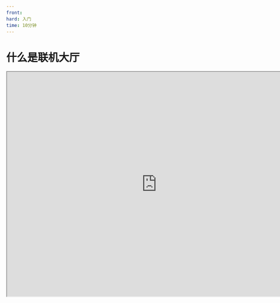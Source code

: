 ```yaml
---
front: 
hard: 入门
time: 10分钟
---
```

# 什么是联机大厅

<iframe src="https://cc.163.com/act/m/daily/iframeplayer/?id=63468088e6c041f2578d9204" width="800" height="600" allow="fullscreen"/>

## 在开始之前

不论是共赏美景、齐心协力，还是竞技对抗，联机功能使玩家们在虚拟的游戏世界中不会孤单。

当玩家体验一张特殊困难生存玩法地图时，觉得要是有个伙伴一起挑战就好了；

当玩家想要比试战斗技术，就需要一张竞技类玩法地图，和几个同样热爱PVP的对手；

![1-1](./image/0_0.jpg)

通过联机大厅，玩家可以方便地找到满意的玩法，然后马上遇到数个同样和你看中了这个玩法的伙伴，志趣相投的几人携手开启一段美妙的冒险旅程。

**本系列教程主要围绕如何将联机大厅玩法商业化，即我们假定你已经了解[什么是玩法地图](../玩法地图基础教程/1-玩法地图是追求完整游戏体验的不二选择.html)，甚至已经制作好一个成型的多人玩法地图，我们将在此基础上设计、实现数个内购商品，并测试、上架这些商品供玩家购买。**

**2023.2更新：**

我们讲到设计、实现数个内购商品，此前是指利用预设系统，编写几行Python代码以定制你的发货零件。现在《我的世界》开发工作台支持使用<a href="../../../mcguide/20-玩法开发/12-可视化编程/10-新版逻辑编辑器使用说明/01-什么是逻辑编辑器.html">逻辑编辑器</a>实现发货功能，真正做到不需要写一行代码就可以做出丰富的内购商品功能。



## 玩法地图和联机大厅的关系

在开平发布新资源时，你可能会对玩法地图和联机大厅玩法之间的关系产生困惑：玩法地图可以同时上架联机大厅，联机大厅资源又可以同时上架玩法地图，勾选了商业化内购功能的联机大厅资源则不可以同时上架玩法地图？什么跟什么，简直太乱了。

解答来了：准确地讲，联机大厅玩法是一种特殊的玩法地图。

联机大厅本身是一种运行方式，向玩家提供了灵活的联机服务。实际上，联机大厅的房间可以理解为虚拟化出来的一个容器，理论上可以用任意一张玩法地图来启动。而一开始就为多人游戏设计的、可能包含内购商品、运营逻辑、云成就系统的玩法地图，可以称之为联机大厅玩法（资源）。

![image-20220831044554657](./image/0_1.png)

## 联机大厅和其他多人游戏方式的区别

要了解联机大厅，首先需要知道联机大厅的定位。在我的世界中，主要通过如下几种方式实现玩家间的联机：

![image-20220831050630245](./image/0_2.png)

相比其他几种多人游戏方式，特别是本地联机，联机大厅有如下特点：

- **服务端引擎运行在专用云服务器而不是房主手机上，网络质量、服务器性能较好。** 因此我们在设计商品时进一步不受桎梏，可以任意发挥，例如制作更精美的特效、要求服务器进行批量的实体生成、方块创建销毁等。
- **玩家间流动更灵活。** 相对动辄几十、百人的租赁服、网络游戏，联机大厅由一个个房间组成，将玩家分割成更小的部分，玩家随时会从一个房间退出后加入另一个房间；房间也会随时启动新的、销毁旧的。这就让玩家更容易遇见随机的陌生人，从而一定程度上实现了网络游戏中随机匹配几个玩家开启一局游戏的功能。![image-20220831040849335](./image/0_3.png)
- **内容统一而可控。** 联机大厅的房间由开发者提供的包体启动而来，相比本地存档联机，环境更加确定，不会有无法预测的其他组成部分，能对玩家做更好的限制，而不会让不遵守游戏规则的玩家轻易破坏机制，玩成TNT满天飞，失去玩法原本设计的意义。同时，由于环境的封闭，使得你提供一些增值服务作为商品成为可能，例如起床战争的自动铺路、战墙时的连锁挖矿等。

## 房间的生命周期

上面提到，房间是联机大厅的基本单位，我们借由下图了解一个房间从启动到销毁会发生什么。在开发过程中，只需要额外注意一下游戏进行到各个状态时玩家列表的改变造成的影响，并正确处理即可。

![image-20220831080025017](./image/0_4.png)

## 进阶的创作需求

联机大厅在2.0更新了一些新功能，将这个赛道推到前所未有的新高度。本系列教程主要围绕商业化讨论，由于技术需要会同时涉及到云数据储存。关于运营配置的部分，请参阅<a href="../../../mcguide/26-联机大厅/6-联机大厅商品2.0文档.html">联机大厅商品2.0文档</a>。

<img src="./image/0_5.png" alt="image-20220831082737891" style="zoom: 50%;" />

### 云数据储存

上面已经聊到，玩家会很容易地在房间之间流动。那么玩家在不同房间之间的体验要一致，积累的分数、背包、资产要带走，这就很重要。

我们知道房间承载存档，存档本身可以储存数据，但不同存档的数据不能互通。所以为了实现这些数据的同步，需要一个第三方媒介——云数据库。

云数据库是什么样，什么原理，如何连接，如何操作，这些我们通通无需关心，引擎已经为我们封装和处理好，我们只需要调用两个新接口，将需要储存的数据交给云数据库，再等需要的时候使用接口获取回来即可。

只有一点需要稍稍注意，由于是云数据库，我们使用接口本质上是在进行http操作，所以callback是异步的，在编码的时候需要留个心眼。

![image-20220831084628374](./image/0_6.png)

### 商业化（商品内购）

在完成了基本的玩法设计后，我们当然希望可以将玩法商业化，让开发者的热爱有所回响。

在游戏内，我们可以吸引玩家或玩家主动打开商店（neteaseStore），玩家选购商品后商店会通过引擎通知你的代码，流程类似下图

![image-20220831085859318](./image/0_7.png)

当然，有时候玩家购买的商品需要**持久化**，那么就需要借助云数据库的力量，过程进化为如下：

![image-20220831091058594](./image/0_8.png)

在下一章中，我们将了解如何设计、实现商品。
